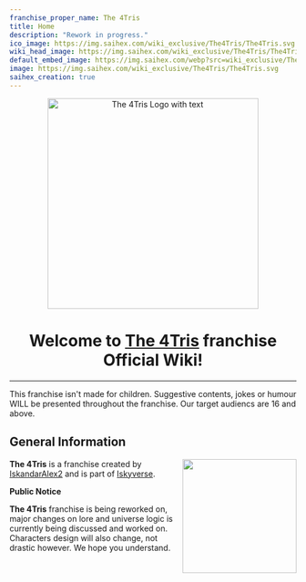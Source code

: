 ```yaml
---
franchise_proper_name: The 4Tris
title: Home
description: "Rework in progress."
ico_image: https://img.saihex.com/wiki_exclusive/The4Tris/The4Tris.svg
wiki_head_image: https://img.saihex.com/wiki_exclusive/The4Tris/The4Tris_Cover_Text.svg
default_embed_image: https://img.saihex.com/webp?src=wiki_exclusive/The4Tris/4TrisCover.png
image: https://img.saihex.com/wiki_exclusive/The4Tris/The4Tris.svg
saihex_creation: true
---
```


<p align="center">
  <img src="https://img.saihex.com/wiki_exclusive/The4Tris/The4Tris_Cover_Text.svg" alt="The 4Tris Logo with text" width="370">
</p>

<h1 align="center">
  Welcome to <u>The 4Tris</u> franchise Official Wiki!
</h1>

---

<p class="warning_box">This franchise isn't made for children. Suggestive contents, jokes or humour WILL be presented throughout the franchise. Our target audiencs are 16 and above.</p>

## General Information

<img align="right" width="200" src="https://img.saihex.com/webp?src=wiki_exclusive/The4Tris/4TrisCover.png">
 
**The 4Tris** is a franchise created by [IskandarAlex2](https://iskandaralex2.carrd.co/) and is part of [Iskyverse](./Iskyverse).

<b>Public Notice</b>

**The 4Tris** franchise is being reworked on, major changes on lore and universe logic is currently being discussed and worked on. Characters design will also change, not drastic however. We hope you understand.